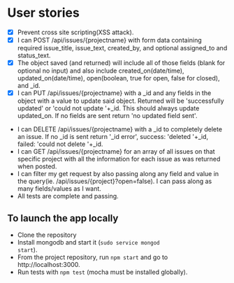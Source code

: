 User stories
===

* [x] Prevent cross site scripting(XSS attack).
* [x] I can POST /api/issues/{projectname} with form data containing required issue_title, issue_text, created_by, and optional assigned_to and status_text.
* [x] The object saved (and returned) will include all of those fields (blank for optional no input) and also include created_on(date/time), updated_on(date/time), open(boolean, true for open, false for closed), and _id.
* [x] I can PUT /api/issues/{projectname} with a _id and any fields in the object with a value to update said object. Returned will be 'successfully updated' or 'could not update '+_id. This should always update updated_on. If no fields are sent return 'no updated field sent'.
* I can DELETE /api/issues/{projectname} with a _id to completely delete an issue. If no _id is sent return '_id error', success: 'deleted '+_id, failed: 'could not delete '+_id.
* I can GET /api/issues/{projectname} for an array of all issues on that specific project with all the information for each issue as was returned when posted.
* I can filter my get request by also passing along any field and value in the query(ie. /api/issues/{project}?open=false). I can pass along as many fields/values as I want.
* All tests are complete and passing.

## To launch the app locally
* Clone the repository 
* Install mongodb and start it (<code>sudo service mongod start</code>).
* From the project repository, run <code>npm start</code> and go to http://localhost:3000.
* Run tests with <code>npm test</code> (mocha must be installed globally).